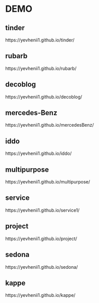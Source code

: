 # DEMO
<h2>tinder</h2>
https://yevhenii1.github.io/tinder/
<h2>rubarb</h2>
https://yevhenii1.github.io/rubarb/
<h2>decoblog</h2>
https://yevhenii1.github.io/decoblog/
<h2>mercedes-Benz</h2>
https://yevhenii1.github.io/mercedesBenz/
<h2>iddo</h2>
https://yevhenii1.github.io/iddo/
<h2>multipurpose</h2>
https://yevhenii1.github.io/multipurpose/
<h2>service</h2>
https://yevhenii1.github.io/service1/
<h2>project</h2>
https://yevhenii1.github.io/project/
<h2>sedona</h2>
https://yevhenii1.github.io/sedona/
<h2>kappe</h2>
https://yevhenii1.github.io/kappe/







